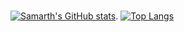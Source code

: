 ### 


[![Samarth's GitHub stats](https://github-readme-stats.vercel.app/api?username=SamarthRao91)](https://github.com/anuraghazra/github-readme-stats).
[![Top Langs](https://github-readme-stats.vercel.app/api/top-langs/?username=SamarthRao91)](https://github.com/anuraghazra/github-readme-stats)


<!-- ![Visitor Count](https://profile-counter.glitch.me/{SamarthRao91}/count.svg)

<!--
**SamarthRao91/SamarthRao91** is a ✨ _special_ ✨ repository because its `README.md` (this file) appears on your GitHub profile.


-->
